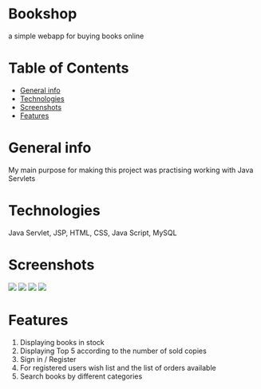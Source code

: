 # Bookshop
a simple webapp for buying books online 
# Table of Contents
* [General info](#general-info)
* [Technologies](#technologies)
* [Screenshots](#screenshots)
* [Features](#features)

# General info
My main purpose for making this project was practising working with Java Servlets
# Technologies
Java Servlet, JSP, HTML, CSS, Java Script, MySQL

# Screenshots
![](/images/index.png)
![](/images/bestsellers.png)
![](/images/advancedSearch.png)
![](/images/myWishList.png)
# Features 
 1. Displaying books in stock
 2. Displaying Top 5 according to the number of sold copies
 3. Sign in / Register
 4. For registered users wish list and the list of orders available
 5. Search books by different categories
